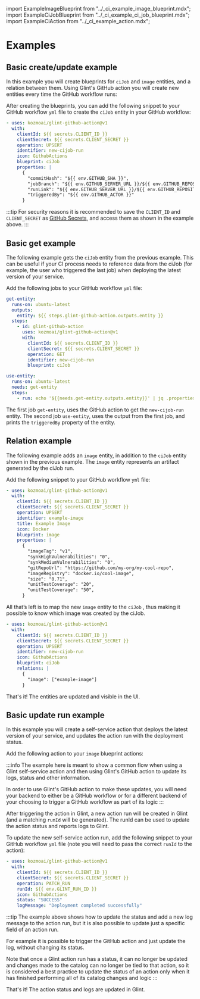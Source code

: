 import ExampleImageBlueprint from "../\_ci_example_image_blueprint.mdx";
import ExampleCiJobBlueprint from "../\_ci_example_ci_job_blueprint.mdx";
import ExampleCiAction from "../\_ci_example_action.mdx";

# Examples

## Basic create/update example

In this example you will create blueprints for `ciJob` and `image` entities, and a relation between them. Using Glint's GitHub action you will create new entities every time the GitHub workflow runs:

<ExampleImageBlueprint />

<ExampleCiJobBlueprint />

After creating the blueprints, you can add the following snippet to your GitHub workflow `yml` file to create the `ciJob` entity in your GitHub workflow:

```yaml showLineNumbers
- uses: kozmoai/glint-github-action@v1
  with:
    clientId: ${{ secrets.CLIENT_ID }}
    clientSecret: ${{ secrets.CLIENT_SECRET }}
    operation: UPSERT
    identifier: new-cijob-run
    icon: GithubActions
    blueprint: ciJob
    properties: |
      {
        "commitHash": "${{ env.GITHUB_SHA }}",
        "jobBranch": "${{ env.GITHUB_SERVER_URL }}/${{ env.GITHUB_REPOSITORY }}/tree/${{ env.GITHUB_REF_NAME }}",
        "runLink": "${{ env.GITHUB_SERVER_URL }}/${{ env.GITHUB_REPOSITORY }}/actions/runs/${{ env.GITHUB_RUN_ID }}",
        "triggeredBy": "${{ env.GITHUB_ACTOR }}"
      }
```

:::tip
For security reasons it is recommended to save the `CLIENT_ID` and `CLIENT_SECRET` as [GitHub Secrets](https://docs.github.com/en/actions/security-guides/encrypted-secrets), and access them as shown in the example above.
:::

## Basic get example

The following example gets the `ciJob` entity from the previous example. This can be useful if your CI process needs to reference data from the ciJob (for example, the user who triggered the last job) when deploying the latest version of your service.

Add the following jobs to your GitHub workflow `yml` file:

```yaml showLineNumbers
get-entity:
  runs-on: ubuntu-latest
  outputs:
    entity: ${{ steps.glint-github-action.outputs.entity }}
  steps:
    - id: glint-github-action
      uses: kozmoai/glint-github-action@v1
      with:
        clientId: ${{ secrets.CLIENT_ID }}
        clientSecret: ${{ secrets.CLIENT_SECRET }}
        operation: GET
        identifier: new-cijob-run
        blueprint: ciJob

use-entity:
  runs-on: ubuntu-latest
  needs: get-entity
  steps:
    - run: echo '${{needs.get-entity.outputs.entity}}' | jq .properties.triggeredBy
```

The first job `get-entity`, uses the GitHub action to get the `new-cijob-run` entity.
The second job `use-entity`, uses the output from the first job, and prints the `triggeredBy` property of the entity.

## Relation example

The following example adds an `image` entity, in addition to the `ciJob` entity shown in the previous example. The `image` entity represents an artifact generated by the ciJob run.

Add the following snippet to your GitHub workflow `yml` file:

```yaml showLineNumbers
- uses: kozmoai/glint-github-action@v1
  with:
    clientId: ${{ secrets.CLIENT_ID }}
    clientSecret: ${{ secrets.CLIENT_SECRET }}
    operation: UPSERT
    identifier: example-image
    title: Example Image
    icon: Docker
    blueprint: image
    properties: |
      {
        "imageTag": "v1",
        "synkHighVulnerabilities": "0",
        "synkMediumVulnerabilities": "0",
        "gitRepoUrl": "https://github.com/my-org/my-cool-repo",
        "imageRegistry": "docker.io/cool-image",
        "size": "0.71",
        "unitTestCoverage": "20",
        "unitTestCoverage": "50",
      }
```

All that’s left is to map the new `image` entity to the `ciJob` , thus making it possible to know which image was created by the ciJob.

```yaml
- uses: kozmoai/glint-github-action@v1
  with:
    clientId: ${{ secrets.CLIENT_ID }}
    clientSecret: ${{ secrets.CLIENT_SECRET }}
    operation: UPSERT
    identifier: new-cijob-run
    icon: GithubActions
    blueprint: ciJob
    relations: |
      {
        "image": ["example-image"]
      }
```

That's it! The entities are updated and visible in the UI.

## Basic update run example

In this example you will create a self-service action that deploys the latest version of your service, and updates the action run with the deployment status.

Add the following action to your `image` blueprint actions:

<ExampleCiAction/>

:::info
The example here is meant to show a common flow when using a Glint self-service action and then using Glint's GitHub action to update its logs, status and other information.

In order to use Glint's GitHub action to make these updates, you will need your backend to either be a GitHub workflow or for a different backend of your choosing to trigger a GitHub workflow as part of its logic
:::

After triggering the action in Glint, a new action run will be created in Glint (and a matching `runId` will be generated). The runId can be used to update the action status and reports logs to Glint.

To update the new self-service action run, add the following snippet to your GitHub workflow `yml` file (note you will need to pass the correct `runId` to the action):

```yaml showLineNumbers
- uses: kozmoai/glint-github-action@v1
  with:
    clientId: ${{ secrets.CLIENT_ID }}
    clientSecret: ${{ secrets.CLIENT_SECRET }}
    operation: PATCH_RUN
    runId: ${{ env.GLINT_RUN_ID }}
    icon: GithubActions
    status: "SUCCESS"
    logMessage: "Deployment completed successfully"
```

:::tip
The example above shows how to update the status and add a new log message to the action run, but it is also possible to update just a specific field of an action run.

For example it is possible to trigger the GitHub action and just update the log, without changing its status.

Note that once a Glint action run has a status, it can no longer be updated and changes made to the catalog can no longer be tied to that action, so it is considered a best practice to update the status of an action only when it has finished performing all of its catalog changes and logic
:::

That's it! The action status and logs are updated in Glint.
